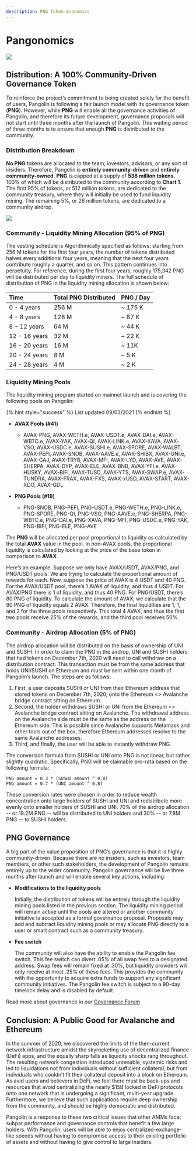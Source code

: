 ```yaml
---
description: PNG Token-Economics
---
```


# Pangonomics

![](.gitbook/assets/hero.png)

## Distribution: A 100% Community-Driven Governance Token

To reinforce the project’s commitment to being created solely for the benefit of users, Pangolin is following a fair launch model with its governance token \(**PNG**\). However, while **PNG** will enable all the governance activities of Pangolin, and therefore its future development, governance proposals will not start until three months after the launch of Pangolin. This waiting period of three months is to ensure that enough **PNG** is distributed to the community.

### Distribution Breakdown

**No PNG** tokens are allocated to the team, investors, advisors, or any sort of insiders. Therefore, Pangolin is **entirely community-driven** and e**ntirely community-owned**. **PNG** is capped at a supply of **538 million tokens**, 100% of which will be distributed to the community according to **Chart 1**. The first 95% of tokens, or 512 million tokens, are dedicated to the community treasury, where they will initially be used to fund liquidity mining. The remaining 5%, or 26 million tokens, are dedicated to a community airdrop.

![](.gitbook/assets/distribution.png)

### **Community - Liquidity Mining Allocation \(95% of PNG\)**

The vesting schedule is Algorithmically specified as follows: starting from 256 M tokens for the first four years, the number of tokens distributed halves every additional four years, meaning that the next four years contribute roughly a quarter, and so on. This pattern continues into perpetuity. For reference, during the first four years, roughly 175,342 PNG will be distributed per day to liquidity miners. The full schedule of distribution of PNG in the liquidity mining allocation is shown below:

| **Time** | Total PNG Distributed | PNG / Day |
| :--- | :--- | :--- |
| 0 - 4 years | 256 M | ~ 175 K |
| 4 - 8 years | 128 M | ~ 87 K |
| 8 - 12 years | 64 M | ~ 44 K |
| 12 - 16 years | 32 M | ~ 22 K |
| 16 - 20 years  | 16 M | ~ 11K |
| 20 - 24 years | 8 M | ~ 5 K |
| 24 - 28 years | 4 M | ~ 2 K |

### Liquidity Mining Pools

The liquidity mining program started on mainnet launch and is covering the following pools on Pangolin:

{% hint style="success" %}
List updated 09/03/2021
{% endhint %}

* **AVAX Pools \(\#41\)**

  * AVAX-PNG, AVAX-WETH.e, AVAX-USDT.e, AVAX-DAI.e, AVAX-WBTC.e, AVAX-YAK, AVAX-QI, AVAX-LINK.e, AVAX-XAVA, AVAX-VSO, AVAX-USDC.e, AVAX-SUSHI.e, AVAX-SPORE, AVAX-WALBT, AVAX-PEFI, AVAX-SNOB, AVAX-AAVE.e, AVAX-SHIBX, AVAX-UNI.e, AVAX-GAJ, AVAX-TRYB, AVAX-MFI, AVAX-LYD, AVAX-AVE, AVAX-SHERPA, AVAX-DYP, AVAX-ELE, AVAX-BNB, AVAX-YFI.e, AVAX-HUSKY, AVAX-BIFI, AVAX-TUSD, AVAX-YTS, AVAX-SWAP.e, AVAX-TUNDRA, AVAX-FRAX, AVAX-FXS, AVAX-xUSD, AVAX-START, AVAX-XDO, AVAX-GDL

* **PNG Pools \(\#19\)**
  * PNG-SNOB, PNG-PEFI, PNG-USDT.e, PNG-WETH.e, PNG-LINK.e, PNG-SPORE, PNG-QI, PNG-VSO, PNG-AAVE.e, PNG-SHERPA, PNG-WBTC.e, PNG-DAI.e, PNG-XAVA, PNG-MFI, PNG-USDC.e, PNG-YAK, PNG-BIFI, PNG-ELE, PNG-AVE

The **PNG** will be allocated per pool proportional to liquidity as calculated by the total **AVAX** value in the pool. In non-AVAX pools, the proportional liquidity is calculated by looking at the price of the base token in comparison to **AVAX**.

Here’s an example. Suppose we only have AVAX/USDT, AVAX/PNG, and PNG/USDT pools. We are trying to calculate the proportional amount of rewards for each. Now, suppose the price of AVAX is 4 USDT and 40 PNG. For the AVAX/USDT pool, there’s 1 AVAX of liquidity, and thus 4 USDT. For AVAX/PNG there is 1 of liquidity, and thus 40 PNG. For PNG/USDT, there’s 80 PNG of liquidity. To calculate the amount of AVAX, we calculate that the 80 PNG of liquidity equals 2 AVAX. Therefore, the final liquidities are 1, 1, and 2 for the three pools respectively. This total 4 AVAX, and thus the first two pools receive 25% of the rewards, and the third pool receives 50%.

### **Community - Airdrop Allocation \(5% of PNG\)**

The airdrop allocation will be distributed on the basis of ownership of UNI and SUSHI. In order to claim the PNG in the airdrop, UNI and SUSHI holders that had tokens on December 7th, 2020 will need to call withdraw on a distribution contract. This transaction must be from the same address that holds UNI/SUSHI on Ethereum and must be sent within one month of Pangolin’s launch. The steps are as follows:

1. First, a user deposits SUSHI or UNI from their Ethereum address that stored tokens on December 7th, 2020, onto the Ethereum &lt;&gt; Avalanche bridge contract sitting on Ethereum.
2. Second, the holder withdraws SUSHI or UNI from the Ethereum &lt;&gt; Avalanche bridge contract sitting on Avalanche. The withdrawal address on the Avalanche side must be the same as the address on the Ethereum side. This is possible since Avalanche supports Metamask and other tools out of the box, therefore Ethereum addresses resolve to the same Avalanche addresses.
3. Third, and finally, the user will be able to instantly withdraw PNG.

The conversion formula from SUSHI or UNI onto PNG is not linear, but rather slightly quadratic. Specifically, PNG will be claimable pro-rata based on the following formula:

```text
PNG amount = 0.3 * (SUSHI amount ^ 0.8)
PNG amount = 0.7 * (UNI amount ^ 0.8)
```

These conversion rates were chosen in order to reduce wealth concentration onto large holders of SUSHI and UNI and redistribute more evenly onto smaller holders of SUSHI and UNI. 70% of the airdrop allocation -- or 18.2M PNG -- will be distributed to UNI holders and 30% -- or 7.8M PNG -- to SUSHI holders.

## PNG Governance

A big part of the value proposition of PNG’s governance is that it is highly community-driven. Because there are no insiders, such as investors, team members, or other such stakeholders, the development of Pangolin remains entirely up to the wider community. Pangolin governance will be live three months after launch and will enable several key actions, including:

* **Modifications to the liquidity pools**

  Initially, the distribution of tokens will be entirely through the liquidity mining pools listed in the previous section. The liquidity mining period will remain active until the pools are altered or another community initiative is accepted as a formal governance proposal. Proposals may add and subtract liquidity mining pools or may allocate PNG directly to a user or smart contract such as a community treasury.

* **Fee switch**

  The community will also have the ability to enable the Pangolin fee switch. This fee switch can divert .05% of all swap fees to a designated address. Swap fees will remain fixed at .30%, but liquidity providers will only receive at most .25% of these fees. This provides the community with the opportunity to acquire extra funds to support any significant community initiatives. The Pangolin fee switch is subject to a 90-day timelock delay and is disabled by default.

Read more about governance in our [Governance Forum](https://gov.pangolin.exchange/t/how-governance-works/1082)

## Conclusion: A Public Good for Avalanche and Ethereum

In the summer of 2020, we discovered the limits of the then-current network infrastructure amidst the skyrocketing use of decentralized finance \(DeFi\) apps, and the equally sharp falls as liquidity shocks rang throughout. The resulting network congestion introduced untenable, systemic risks and led to liquidations not from individuals without sufficient collateral, but from individuals who couldn’t fit their collateral deposit into a block on Ethereum. As avid users and believers in DeFi, we feel there must be back-ups and resources that avoid centralizing the nearly $15B locked in DeFi protocols onto one network that is undergoing a significant, multi-year upgrade. Furthermore, we believe that such applications require deep ownership from the community, and should be highly democratic and distributed.

Pangolin is a response to these two critical issues that other AMMs face: subpar performance and governance controls that benefit a few large holders. With Pangolin, users will be able to enjoy centralized-exchange-like speeds without having to compromise access to their existing portfolio of assets and without having to give control to large insiders.

